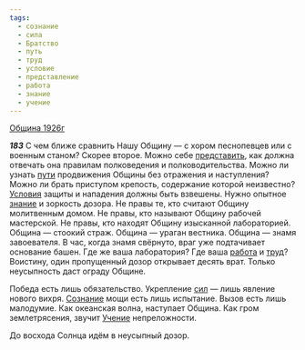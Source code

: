```yaml
---
tags:
  - сознание
  - сила
  - Братство
  - путь
  - труд
  - условие
  - представление
  - работа
  - знание
  - учение
---
```


[Община 1926г](https://127.0.0.1:4002/agni/1926)

___183___
С чем ближе сравнить Нашу Общину — с хором песнопевцев или с военным станом? Скорее второе. Можно себе [представить](../../../tags/#представление), как должна отвечать она правилам полковедения и полководительства. Можно ли узнать [пути](../../../tags/#путь) продвижения Общины без отражения и наступления? Можно ли брать приступом крепость, содержание которой неизвестно? [Условия](../../../tags/#условие) защиты и нападения должны быть взвешены. Нужно опытное [знание](../../../tags/#знание) и зоркость дозора. Не правы те, кто считают Общину молитвенным домом. Не правы, кто называют Общину рабочей мастерской. Не правы, кто находят Общину изысканной лабораторией. Община — стоокий страж. Община — ураган вестника. Община — знамя завоевателя. В час, когда знамя свёрнуто, враг уже подтачивает основание башен. Где же ваша лаборатория? Где ваша [работа](../../../tags/#работа) и [труд](../../../tags/#труд)? Воистину, один пропущенный дозор открывает десять врат. Только неусыпность даст ограду Общине.   

Победа есть лишь обязательство. Укрепление [сил](../../../tags/#сила) — лишь явление нового вихря. [Сознание](../../../tags/#сознание) мощи есть лишь испытание. Вызов есть лишь малодумие. Как океанская волна, наступает Община. Как гром землетрясения, звучит [Учение](../../../tags/#учение) непреложности.   

До восхода Солнца идём в неусыпный дозор.   

